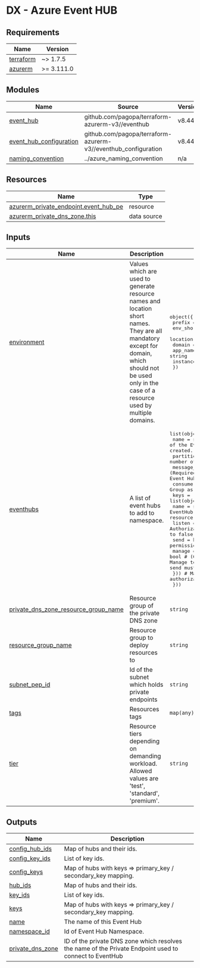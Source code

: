 # DX - Azure Event HUB

<!-- markdownlint-disable -->
<!-- BEGIN_TF_DOCS -->
## Requirements

| Name | Version |
|------|---------|
| <a name="requirement_terraform"></a> [terraform](#requirement\_terraform) | ~> 1.7.5 |
| <a name="requirement_azurerm"></a> [azurerm](#requirement\_azurerm) | >= 3.111.0 |

## Modules

| Name | Source | Version |
|------|--------|---------|
| <a name="module_event_hub"></a> [event\_hub](#module\_event\_hub) | github.com/pagopa/terraform-azurerm-v3//eventhub | v8.44.0 |
| <a name="module_event_hub_configuration"></a> [event\_hub\_configuration](#module\_event\_hub\_configuration) | github.com/pagopa/terraform-azurerm-v3//eventhub_configuration | v8.44.0 |
| <a name="module_naming_convention"></a> [naming\_convention](#module\_naming\_convention) | ../azure_naming_convention | n/a |

## Resources

| Name | Type |
|------|------|
| [azurerm_private_endpoint.event_hub_pe](https://registry.terraform.io/providers/hashicorp/azurerm/latest/docs/resources/private_endpoint) | resource |
| [azurerm_private_dns_zone.this](https://registry.terraform.io/providers/hashicorp/azurerm/latest/docs/data-sources/private_dns_zone) | data source |

## Inputs

| Name | Description | Type | Default | Required |
|------|-------------|------|---------|:--------:|
| <a name="input_environment"></a> [environment](#input\_environment) | Values which are used to generate resource names and location short names. They are all mandatory except for domain, which should not be used only in the case of a resource used by multiple domains. | <pre>object({<br>    prefix          = string<br>    env_short       = string<br>    location        = string<br>    domain          = optional(string)<br>    app_name        = string<br>    instance_number = string<br>  })</pre> | n/a | yes |
| <a name="input_eventhubs"></a> [eventhubs](#input\_eventhubs) | A list of event hubs to add to namespace. | <pre>list(object({<br>    name              = string       # (Required) Specifies the name of the EventHub resource. Changing this forces a new resource to be created.<br>    partitions        = number       # (Required) Specifies the current number of shards on the Event Hub.<br>    message_retention = number       # (Required) Specifies the number of days to retain the events for this Event Hub.<br>    consumers         = list(string) # Manages a Event Hubs Consumer Group as a nested resource within an Event Hub.<br>    keys = list(object({<br>      name   = string # (Required) Specifies the name of the EventHub Authorization Rule resource. Changing this forces a new resource to be created.<br>      listen = bool   # (Optional) Does this Authorization Rule have permissions to Listen to the Event Hub? Defaults to false.<br>      send   = bool   # (Optional) Does this Authorization Rule have permissions to Send to the Event Hub? Defaults to false.<br>      manage = bool   # (Optional) Does this Authorization Rule have permissions to Manage to the Event Hub? When this property is true - both listen and send must be too. Defaults to false.<br>    }))               # Manages a Event Hubs authorization Rule within an Event Hub.<br>  }))</pre> | `[]` | no |
| <a name="input_private_dns_zone_resource_group_name"></a> [private\_dns\_zone\_resource\_group\_name](#input\_private\_dns\_zone\_resource\_group\_name) | Resource group of the private DNS zone | `string` | `null` | no |
| <a name="input_resource_group_name"></a> [resource\_group\_name](#input\_resource\_group\_name) | Resource group to deploy resources to | `string` | n/a | yes |
| <a name="input_subnet_pep_id"></a> [subnet\_pep\_id](#input\_subnet\_pep\_id) | Id of the subnet which holds private endpoints | `string` | n/a | yes |
| <a name="input_tags"></a> [tags](#input\_tags) | Resources tags | `map(any)` | n/a | yes |
| <a name="input_tier"></a> [tier](#input\_tier) | Resource tiers depending on demanding workload. Allowed values are 'test', 'standard', 'premium'. | `string` | `"test"` | no |

## Outputs

| Name | Description |
|------|-------------|
| <a name="output_config_hub_ids"></a> [config\_hub\_ids](#output\_config\_hub\_ids) | Map of hubs and their ids. |
| <a name="output_config_key_ids"></a> [config\_key\_ids](#output\_config\_key\_ids) | List of key ids. |
| <a name="output_config_keys"></a> [config\_keys](#output\_config\_keys) | Map of hubs with keys => primary\_key / secondary\_key mapping. |
| <a name="output_hub_ids"></a> [hub\_ids](#output\_hub\_ids) | Map of hubs and their ids. |
| <a name="output_key_ids"></a> [key\_ids](#output\_key\_ids) | List of key ids. |
| <a name="output_keys"></a> [keys](#output\_keys) | Map of hubs with keys => primary\_key / secondary\_key mapping. |
| <a name="output_name"></a> [name](#output\_name) | The name of this Event Hub |
| <a name="output_namespace_id"></a> [namespace\_id](#output\_namespace\_id) | Id of Event Hub Namespace. |
| <a name="output_private_dns_zone"></a> [private\_dns\_zone](#output\_private\_dns\_zone) | ID of the private DNS zone which resolves the name of the Private Endpoint used to connect to EventHub |
<!-- END_TF_DOCS -->
